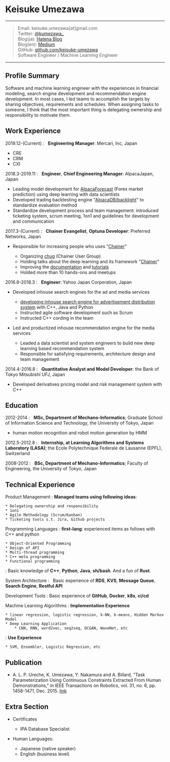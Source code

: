 Keisuke Umezawa
================

----

> Email: keisuke.umezawa[at]gmail.com \
> Twitter: [@kumezawa_](https://twitter.com/kumezawa_) \
> Blog(ja): [Hatena Blog](http://kumechann.hatenablog.com/) \
> Blog(en): [Medium](https://medium.com/@keisukeumezawa) \
> GitHub: [github.com/keisuke-umezawa](https://github.com/keisuke-umezawa) \
> Software Engineer / Machine Learning Engineer

----

Profile Summary
---------------

Software and machine learning engineer with the experiences in financial modeling, search engine development and recommendation engine development.
In most cases, I led teams to accomplish the targets by sharing objectives, requirements and schedules. When assigning tasks to someone,
I think that the most important thing is delegating ownership and responsibility to motivate them.

Work Experience
---------------

2019.12-(Current)
:   **Engineering Manager**: Mercari, Inc, Japan

* CRE
* CRM
* CXI

2018.3-2019.11
:   **Engineer**, **Chief Engineering Manager**: AlpacaJapan, Japan

* Leading model development for [AlpacaForecast](http://www.alpaca.ai/product) (Forex market prediction) using deep learning with data scientists
* Developed trading backtesting engine "[AlpacaDB/backlight](https://github.com/AlpacaDB/backlight)" to standardize evaluation method
* Standardize development process and team management: introduced ticketing system, scrum meeting, 1on1 and guidelines for development and communication

2017.3-(Current)
:   **Chainer Evangelist**, **Optuna Developer**: Preferred Networks, Japan

* Responsible for increasing people who uses "[Chainer](https://chainer.org/)"

    * Organizing [chug](https://chainer.connpass.com/) (Chainer User Group)
    * Holding talks about the deep learning and its framework "[Chainer](https://chainer.org/)"
    * Improving the [documentation](https://docs.chainer.org/en/stable/) and [tutorials](https://chainer-colab-notebook.readthedocs.io/ja/latest/)
    * Holded more than 10 hands-ons and meetups

2016.8-2018.3
:   **Engineer**: Yahoo Japan Corporation, Japan

* Developed inhouse search engines for the ad and media services

    * [developing inhouse search engine for advertisement distribution system](http://www.slideshare.net/techblogyahoo/webdb2015-webdbf2015) with C++, Java and Python
    * Instructed agile software development such as Scrum
    * Instructed C++ cording in the team

* Led and productized inhouse recommendation engine for the media services

    * Leaded a data scientist and system engineers to build new deep learning based recommendation system
    * Responsible for satisfying requirements, architecture design and team management

2014.4-2016.8
:   **Quantitative Analyst and Model Developer**: the Bank of Tokyo Mitsubishi UFJ, Japan

* Developed derivatives pricing model and risk management system with C++

Education
---------

2012-2014
:   **MSc, Department of Mechano-Informatics**; Graduate School of Information Science and Technology, the University of Tokyo, Japan

* human motion recognition and robot motion generation by HMM

2012.5-2012.8
:   **Internship, at Learning Algorithms and Systems Laboratory (LASA)**; 
 the Ecole Polytechnique Federale de Lausanne (EPFL), Switzerland

2008-2012
:   **BSc, Department of Mechano-Informatics**; Faculty of Engineering, the University of Tokyo, Japan

Technical Experience
--------------------

Product Management
:   **Managed teams using following ideas**:

    * Delegating ownership and responsibility
    * 1on1
    * Agile Methodology (Scrum/Kanban)
    * Ticketing tools s.t. Jira, Github projects

Programming Languages
:   **first-lang**: experienced items as follows with C++ and python

    * Object-Oriented Programming
    * Design of API
    * Multi-thread programming
    * C++ meta programming
    * Functional programming

:   Basic knowledge of **C++**, **Python**, **Java**, **sh/bash**. And a fun of **Rust**.

System Archtecture
:   Basic experience of **RDS**, **KVS**, **Message Queue**, **Search Engine**, **Restful API**

Development Tools
:   Basic experience of **GitHub**, **Docker**, **k8s**, **ci/cd**

Machine Learning Algorithms
:   **Implementation Experience**

    * linear regression, logistic regression, k-NN, k-means, Hidden Markov Model
    * Deep Learning Application
        * CNN, RNN, word2vec, seq2seq, DCGAN, WaveNet, etc

:   **Use Experience**

    * SVM, Ensembler, Logistic Regression, etc

Publication
----------------------------------------
* A. L. P. Ureche, K. Umezawa, Y. Nakamura and A. Billard, "Task Parameterization Using Continuous Constraints Extracted From Human Demonstrations," in IEEE Transactions on Robotics, vol. 31, no. 6, pp. 1458-1471, Dec. 2015. [link](http://ieeexplore.ieee.org/stamp/stamp.jsp?tp=&arnumber=7339616&isnumber=7339739) 

Extra Section
----------------------------------------

* Certificates

    * IPA Database Specialist

* Human Languages:

    * Japanese (native speaker)
    * English (business level)
